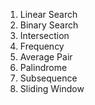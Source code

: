 1. Linear Search
2. Binary Search
3. Intersection
4. Frequency
5. Average Pair
6. Palindrome
7. Subsequence
8. Sliding Window
